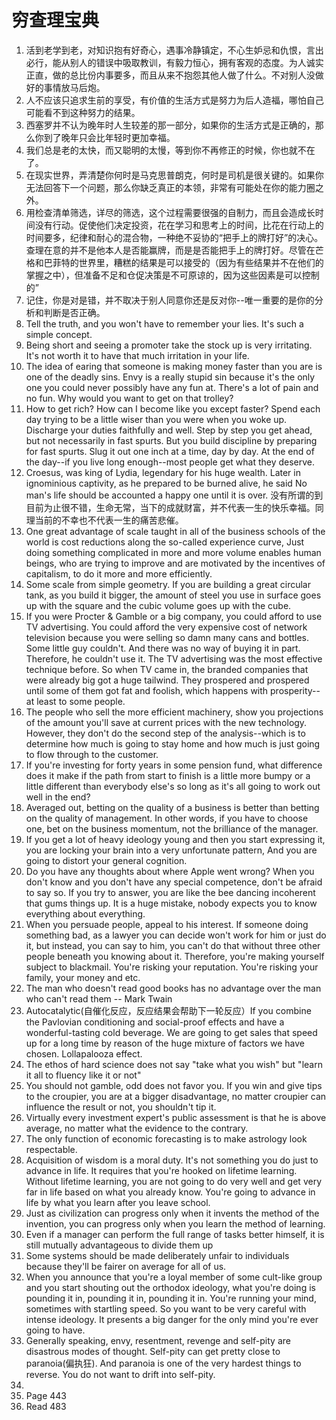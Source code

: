 # 穷查理宝典

1. 活到老学到老，对知识抱有好奇心，遇事冷静镇定，不心生妒忌和仇恨，言出必行，能从别人的错误中吸取教训，有毅力恒心，拥有客观的态度。为人诚实正直，做的总比份内事要多，而且从来不抱怨其他人做了什么。不对别人没做好的事情放马后炮。
2. 人不应该只追求生前的享受，有价值的生活方式是努力为后人造福，哪怕自己可能看不到这种努力的结果。
3. 西塞罗并不认为晚年时人生较差的那一部分，如果你的生活方式是正确的，那么你到了晚年只会比年轻时更加幸福。
4. 我们总是老的太快，而又聪明的太慢，等到你不再修正的时候，你也就不在了。
5. 在现实世界，弄清楚你何时是马克思普朗克，何时是司机是很关键的。如果你无法回答下一个问题，那么你缺乏真正的本领，非常有可能处在你的能力圈之外。
6. 用检查清单筛选，详尽的筛选，这个过程需要很强的自制力，而且会造成长时间没有行动。促使他们决定投资，花在学习和思考上的时间，比花在行动上的时间要多，纪律和耐心的混合物，一种绝不妥协的“把手上的牌打好”的决心。查理在意的并不是他本人是否能赢牌，而是是否能把手上的牌打好。尽管在芒格和巴菲特的世界里，糟糕的结果是可以接受的（因为有些结果并不在他们的掌握之中），但准备不足和仓促决策是不可原谅的，因为这些因素是可以控制的”
7. 记住，你是对是错，并不取决于别人同意你还是反对你--唯一重要的是你的分析和判断是否正确。
8. Tell the truth, and you won't have to remember your lies. It's such a simple concept.
9. Being short and seeing a promoter take the stock up is very irritating. It's not worth it to have that much irritation in your life.
10. The idea of earing that someone is making money faster than you are is one of the deadly sins. Envy is a really stupid sin because it's the only one you could never possibly have any fun at. There's a lot of pain and no fun. Why would you want to get on that trolley?
11. How to get rich? How can I become like you except faster? Spend each day trying to be a little wiser than you were when you woke up. Discharge your duties faithfully and well. Step by step you get ahead, but not necessarily in fast spurts. But you build discipline by preparing for fast spurts. Slug it out one inch at a time, day by day. At the end of the day--if you live long enough--most people get what they deserve.
12. Croesus, was king of Lydia, legendary for his huge wealth. Later in ignominious captivity, as he prepared to be burned alive, he said No man's life should be accounted a happy one until it is over. 没有所谓的到目前为止很不错，生命无常，当下的成就财富，并不代表一生的快乐幸福。同理当前的不幸也不代表一生的痛苦悲催。
13. One great advantage of scale taught in all of the business schools of the world is cost reductions along the so-called experience curve, Just doing something complicated in more and more volume enables human beings, who are trying to improve and are motivated by the incentives of capitalism, to do it more and more efficiently.
14. Some scale from simple geometry. If you are building a great circular tank, as you build it bigger, the amount of steel you use in surface goes up with the square and the cubic volume goes up with the cube.
15. If you were Procter & Gamble or a big company, you could afford to use TV advertising. You could afford the very expensive cost of network television because you were selling so damn many cans and bottles. Some little guy couldn't. And there was no way of buying it in part. Therefore, he couldn't use it. The TV advertising was the most effective technique before. So when TV came in, the branded companies that were already big got a huge tailwind. They prospered and prospered until some of them got fat and foolish, which happens with prosperity--at least to some people.
16. The people who sell the more efficient machinery, show you projections of the amount you'll save at current prices with the new technology. However, they don't do the second step of the analysis--which is to determine how much is going to stay home and how much is just going to flow through to the customer.
17. If you're investing for forty years in some pension fund, what difference does it make if the path from start to finish is a little more bumpy or a little different than everybody else's so long as it's all going to work out well in the end?
18. Averaged out, betting on the quality of a business is better than betting on the quality of management. In other words, if you have to choose one, bet on the business momentum, not the brilliance of the manager.
19. If you get a lot of heavy ideology young and then you start expressing it, you are locking your brain into a very unfortunate pattern, And you are going to distort your general cognition.
20. Do you have any thoughts about where Apple went wrong? When you don't know and you don't have any special competence, don't be afraid to say so. If you try to answer, you are like the bee dancing incoherent that gums things up. It is a huge mistake, nobody expects you to know everything about everything. 
21. When you persuade people, appeal to his interest. If someone doing something bad, as a lawyer you can decide won't work for him or just do it, but instead, you can say to him, you can't do that without three other people beneath you knowing about it. Therefore, you're making yourself subject to blackmail. You're risking your reputation. You're risking your family, your money and etc.
22. The man who doesn't read good books has no advantage over the man who can't read them -- Mark Twain
23. Autocatalytic(自催化反应，反应结果会帮助下一轮反应）If you combine the Pavlovian conditioning and social-proof effects and have a wonderful-tasting cold beverage. We are going to get sales that speed up for a long time by reason of the huge mixture of factors we have chosen. Lollapalooza effect.
24. The ethos of hard science does not say "take what you wish" but "learn it all to fluency like it or not"
25. You should not gamble, odd does not favor you. If you win and give tips to the croupier, you are at a bigger disadvantage, no matter croupier can influence the result or not, you shouldn't tip it.
26. Virtually every investment expert's public assessment is that he is above average, no matter what the evidence to the contrary. 
27. The only function of economic forecasting is to make astrology look respectable.
28. Acquisition of wisdom is a moral duty. It's not something you do just to advance in life. It requires that you're hooked on lifetime learning. Without lifetime learning, you are not going to do very well and get very far in life based on what you already know. You're going to advance in life by what you learn after you leave school.
29. Just as civilization can progress only when it invents the method of the invention, you can progress only when you learn the method of learning.
30. Even if a manager can perform the full range of tasks better himself, it is still mutually advantageous to divide them up
31. Some systems should be made deliberately unfair to individuals because they'll be fairer on average for all of us.
32. When you announce that you're a loyal member of some cult-like group and you start shouting out the orthodox ideology, what you're doing is pounding it in, pounding it in, pounding it in. You're running your mind, sometimes with startling speed. So you want to be very careful with intense ideology. It presents a big danger for the only mind you're ever going to have.
33. Generally speaking, envy, resentment, revenge and self-pity are disastrous modes of thought. Self-pity can get pretty close to paranoia(偏执狂). And paranoia is one of the very hardest things to reverse. You do not want to drift into self-pity. 
34. 
35. Page 443
36. Read 483

